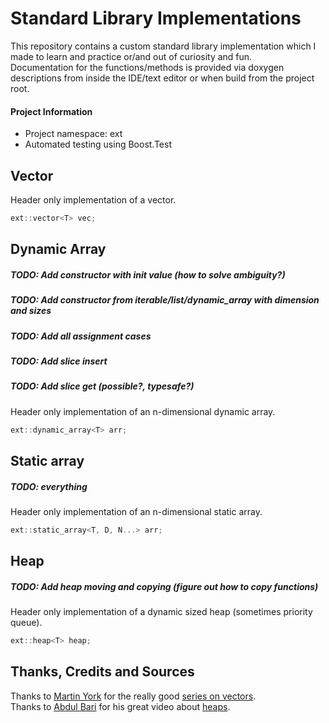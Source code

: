 # Standard Library Implementations
This repository contains a custom standard library implementation which I made to learn and practice or/and out of curiosity and fun. <br>
Documentation for the functions/methods is provided via doxygen descriptions from inside the IDE/text editor or when build from the project root.

#### Project Information
- Project namespace: ext
- Automated testing using Boost.Test

## Vector
Header only implementation of a vector.
```cpp
ext::vector<T> vec;
```

## Dynamic Array
##### TODO: Add constructor with init value (how to solve ambiguity?)
##### TODO: Add constructor from iterable/list/dynamic_array with dimension and sizes
##### TODO: Add all assignment cases
##### TODO: Add slice insert
##### TODO: Add slice get (possible?, typesafe?)
Header only implementation of an n-dimensional dynamic array.
```cpp
ext::dynamic_array<T> arr;
```

## Static array
##### TODO: everything
Header only implementation of an n-dimensional static array.
```cpp
ext::static_array<T, D, N...> arr;
```

## Heap
##### TODO: Add heap moving and copying (figure out how to copy functions)
Header only implementation of a dynamic sized heap (sometimes priority queue).
```cpp
ext::heap<T> heap;
```

## Thanks, Credits and Sources
Thanks to [Martin York](https://github.com/Loki-Astari) for the really good [series on vectors](https://lokiastari.com/posts/Vector-ResourceManagementAllocation). <br>
Thanks to [Abdul Bari](https://www.youtube.com/channel/UCZCFT11CWBi3MHNlGf019nw) for his great video about [heaps](https://www.youtube.com/watch?v=HqPJF2L5h9U).
